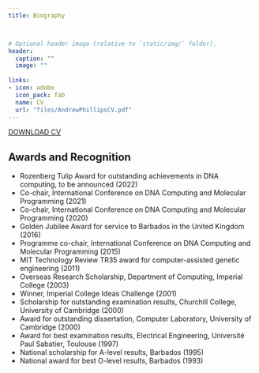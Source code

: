 ```yaml
---
title: Biography



# Optional header image (relative to `static/img/` folder).
header:
  caption: ""
  image: ""
  
links:
- icon: adobe
  icon_pack: fab
  name: CV
  url: "files/AndrewPhillipsCV.pdf"
---
```


<a href="AndrewPhillipsCV.pdf"> <i class="fab fa-adobe"></i> DOWNLOAD CV</a>

<h2>Awards and Recognition</h2>
<ul>
<li>Rozenberg Tulip Award for outstanding achievements in DNA computing, to be announced (2022)</li>
<li>Co-chair, International Conference on DNA Computing and Molecular Programming (2021)</li>
<li>Co-chair, International Conference on DNA Computing and Molecular Programming (2020)</li>
<li>Golden Jubilee Award for service to Barbados in the United Kingdom (2016)</li>
<li>Programme co-chair, International Conference on DNA Computing and Molecular Programming (2015)</li>
<li>MIT Technology Review TR35 award for computer-assisted genetic engineering (2011)</li>
<li>Overseas Research Scholarship, Department of Computing, Imperial College (2003)</li>
<li>Winner, Imperial College Ideas Challenge (2001) </li>
<li>Scholarship for outstanding examination results, Churchill College, University of Cambridge (2000) </li>
<li>Award for outstanding dissertation, Computer Laboratory, University of Cambridge (2000) </li>
<li>Award for best examination results, Electrical Engineering, Université Paul Sabatier, Toulouse (1997)</li>
<li>National scholarship for A-level results, Barbados (1995)</li>
<li>National award for best O-level results, Barbados (1993)  </li>
</ul>
